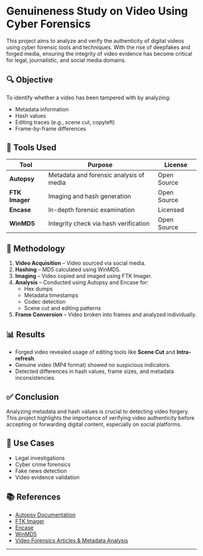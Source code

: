 # Genuineness Study on Video Using Cyber Forensics

This project aims to analyze and verify the authenticity of digital videos using cyber forensic tools and techniques. With the rise of deepfakes and forged media, ensuring the integrity of video evidence has become critical for legal, journalistic, and social media domains.

## 🔍 Objective

To identify whether a video has been tampered with by analyzing:
- Metadata information
- Hash values
- Editing traces (e.g., scene cut, copyleft)
- Frame-by-frame differences

## 📁 Tools Used

| Tool        | Purpose                                      | License     |
|-------------|----------------------------------------------|--------------|
| **Autopsy** | Metadata and forensic analysis of media      | Open Source |
| **FTK Imager** | Imaging and hash generation               | Open Source |
| **Encase**  | In-depth forensic examination                | Licensed    |
| **WinMD5**  | Integrity check via hash verification         | Open Source |

## 🧪 Methodology

1. **Video Acquisition** – Video sourced via social media.
2. **Hashing** – MD5 calculated using WinMD5.
3. **Imaging** – Video copied and imaged using FTK Imager.
4. **Analysis** – Conducted using Autopsy and Encase for:
   - Hex dumps
   - Metadata timestamps
   - Codec detection
   - Scene cut and editing patterns
5. **Frame Conversion** – Video broken into frames and analyzed individually.

## 📊 Results

- Forged video revealed usage of editing tools like **Scene Cut** and **Intra-refresh**.
- Genuine video (MP4 format) showed no suspicious indicators.
- Detected differences in hash values, frame sizes, and metadata inconsistencies.

## ✅ Conclusion

Analyzing metadata and hash values is crucial to detecting video forgery. This project highlights the importance of verifying video authenticity before accepting or forwarding digital content, especially on social platforms.

## 📌 Use Cases

- Legal investigations
- Cyber crime forensics
- Fake news detection
- Video evidence validation

## 📚 References

- [Autopsy Documentation](https://www.autopsy.com/)
- [FTK Imager](https://www.exterro.com/ftk-imager)
- [Encase](https://encase-forensic.software.informer.com/)
- [WinMD5](https://www.winmd5.com/)
- [Video Forensics Articles & Metadata Analysis](#)

---




